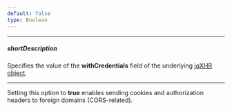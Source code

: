 ```yaml
---
default: false
type: Boolean
---
```

---
##### shortDescription
Specifies the value of the **withCredentials** field of the underlying [jqXHR object](https://api.jquery.com/jQuery.ajax/#jqXHR).

---
Setting this option to **true** enables sending cookies and authorization headers to foreign domains (CORS-related).